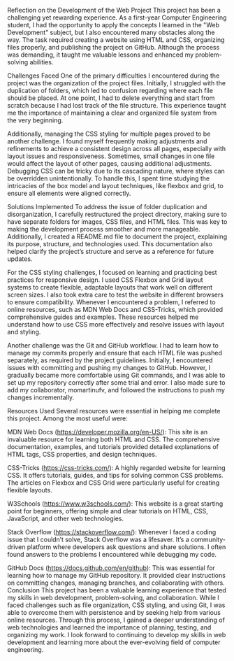Reflection on the Development of the Web Project
This project has been a challenging yet rewarding experience. As a first-year Computer Engineering student, I had the opportunity to apply the concepts I learned in the "Web Development" subject, but I also encountered many obstacles along the way. The task required creating a website using HTML and CSS, organizing files properly, and publishing the project on GitHub. Although the process was demanding, it taught me valuable lessons and enhanced my problem-solving abilities.

Challenges Faced
One of the primary difficulties I encountered during the project was the organization of the project files. Initially, I struggled with the duplication of folders, which led to confusion regarding where each file should be placed. At one point, I had to delete everything and start from scratch because I had lost track of the file structure. This experience taught me the importance of maintaining a clear and organized file system from the very beginning.

Additionally, managing the CSS styling for multiple pages proved to be another challenge. I found myself frequently making adjustments and refinements to achieve a consistent design across all pages, especially with layout issues and responsiveness. Sometimes, small changes in one file would affect the layout of other pages, causing additional adjustments. Debugging CSS can be tricky due to its cascading nature, where styles can be overridden unintentionally. To handle this, I spent time studying the intricacies of the box model and layout techniques, like flexbox and grid, to ensure all elements were aligned correctly.

Solutions Implemented
To address the issue of folder duplication and disorganization, I carefully restructured the project directory, making sure to have separate folders for images, CSS files, and HTML files. This was key to making the development process smoother and more manageable. Additionally, I created a README.md file to document the project, explaining its purpose, structure, and technologies used. This documentation also helped clarify the project’s structure and serve as a reference for future updates.

For the CSS styling challenges, I focused on learning and practicing best practices for responsive design. I used CSS Flexbox and Grid layout systems to create flexible, adaptable layouts that work well on different screen sizes. I also took extra care to test the website in different browsers to ensure compatibility. Whenever I encountered a problem, I referred to online resources, such as MDN Web Docs and CSS-Tricks, which provided comprehensive guides and examples. These resources helped me understand how to use CSS more effectively and resolve issues with layout and styling.

Another challenge was the Git and GitHub workflow. I had to learn how to manage my commits properly and ensure that each HTML file was pushed separately, as required by the project guidelines. Initially, I encountered issues with committing and pushing my changes to GitHub. However, I gradually became more comfortable using Git commands, and I was able to set up my repository correctly after some trial and error. I also made sure to add my collaborator, momartinufv, and followed the instructions to push my changes incrementally.

Resources Used
Several resources were essential in helping me complete this project. Among the most useful were:

MDN Web Docs (https://developer.mozilla.org/en-US/): This site is an invaluable resource for learning both HTML and CSS. The comprehensive documentation, examples, and tutorials provided detailed explanations of HTML tags, CSS properties, and design techniques.

CSS-Tricks (https://css-tricks.com/): A highly regarded website for learning CSS. It offers tutorials, guides, and tips for solving common CSS problems. The articles on Flexbox and CSS Grid were particularly useful for creating flexible layouts.

W3Schools (https://www.w3schools.com/): This website is a great starting point for beginners, offering simple and clear tutorials on HTML, CSS, JavaScript, and other web technologies.

Stack Overflow (https://stackoverflow.com/): Whenever I faced a coding issue that I couldn’t solve, Stack Overflow was a lifesaver. It’s a community-driven platform where developers ask questions and share solutions. I often found answers to the problems I encountered while debugging my code.

GitHub Docs (https://docs.github.com/en/github): This was essential for learning how to manage my GitHub repository. It provided clear instructions on committing changes, managing branches, and collaborating with others.
Conclusion
This project has been a valuable learning experience that tested my skills in web development, problem-solving, and collaboration. While I faced challenges such as file organization, CSS styling, and using Git, I was able to overcome them with persistence and by seeking help from various online resources. Through this process, I gained a deeper understanding of web technologies and learned the importance of planning, testing, and organizing my work. I look forward to continuing to develop my skills in web development and learning more about the ever-evolving field of computer engineering.
